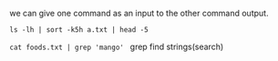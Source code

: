 we can give one command as an input to the other command output.

```ls -lh | sort -k5h a.txt | head -5``` 


```cat foods.txt | grep 'mango' ```
 grep find strings(search)